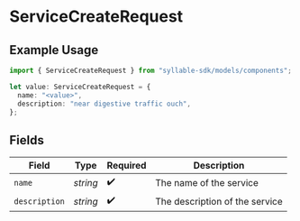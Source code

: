 # ServiceCreateRequest

## Example Usage

```typescript
import { ServiceCreateRequest } from "syllable-sdk/models/components";

let value: ServiceCreateRequest = {
  name: "<value>",
  description: "near digestive traffic ouch",
};
```

## Fields

| Field                          | Type                           | Required                       | Description                    |
| ------------------------------ | ------------------------------ | ------------------------------ | ------------------------------ |
| `name`                         | *string*                       | :heavy_check_mark:             | The name of the service        |
| `description`                  | *string*                       | :heavy_check_mark:             | The description of the service |